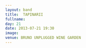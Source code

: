 ```yaml
---
layout: band
title:  TAPINARII
fullname: 
day: 21
date: 2013-07-21 19:30
image: 
venue: BRUNO UNPLUGGED WINE GARDEN
---
```



